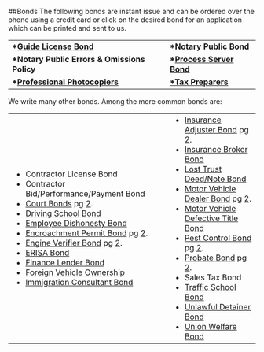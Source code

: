 ##Bonds
The following bonds are instant issue and can be ordered over the phone using a credit card or 
click on the desired bond for an application which can be printed and sent to us.

<div align="center">
<table border="0" cellspacing="12pt" cellpadding="12pt">
	<tr>
		<td><b>*<a href="/pdf/guide_license.jpg">Guide License Bond</a></b></td>
		<td><b>*Notary Public Bond</b></td>
	</tr>
	<tr>
		<td><b>*Notary Public Errors &amp; Omissions 
		Policy </b></td>
		<td><b>*<a href="/pdf/process_server.jpg">Process Server Bond</a></b></td>
	</tr>
	<tr>
		<td><b>*<a href="/pdf/process_server.jpg">Professional Photocopiers</a></b></td>
		<td><b><a href="/pdf/Tax_Preparer.pdf">*Tax Preparers</b></td></td>
	</tr>
</table>
</div>
<p>We write many other bonds. Among the more common bonds 
are:</p>
<div align="center">
	<table border="0" cellpadding="0" cellspacing="0" width="100%">
		<tr>
			<td width="308">
			<ul style="margin-top: 0; margin-bottom: 0">
				<li>Contractor License Bond</li>
				<li>Contractor Bid/Performance/Payment 
				Bond</li>
				<li><a href="/pdf/court01.jpg">Court Bonds</a> 
				pg <a href="/pdf/court02.jpg">2</a>.</li>
				<li><a href="/pdf/Driving_School.pdf">Driving School Bond</a></li>
				<li><a href="/pdf/Employee_Dishonesty.pdf">Employee Dishonesty Bond</a></li>
				<li><a href="/pdf/court01.jpg">Encroachment Permit Bond</a> 
				pg <a href="/pdf/court02.jpg">2</a>.</li>
				<li><a href="/pdf/court01.jpg">Engine Verifier Bond</a> 
				pg <a href="/pdf/court02.jpg">2</a>.</li>
				<li><a href="/pdf/ERISA_Bond.pdf">ERISA Bond</a></li>
				<li><a href="/pdf/Finance_Lender_Bond.pdf">Finance Lender Bond</a></li>
				<li><a href="/pdf/Foreign_Vehicle_Ownership.pdf">Foreign Vehicle Ownership</a></li>
				<li><a href="/pdf/Immigration_Consultant.pdf">Immigration Consultant Bond</a></li>
			</ul>
			</td>
			<td valign="top">
			<ul style="margin-top: 0; margin-bottom: 0">
				<li><a href="/pdf/court01.jpg">Insurance Adjuster Bond</a> 
				pg <a href="/pdf/court01.jpg">2</a>.</li>
				<li><a href="/pdf/Insurance_Broker.pdf">Insurance Broker Bond</a></li>
				<li><a href="/pdf/Lost_Note_Deed_of_Trust.pdf">Lost Trust Deed/Note Bond</a></li>
				<li><a href="/pdf/court01.jpg">Motor Vehicle Dealer Bond</a> 
				pg <a href="/pdf/court02.jpg">2</a>.</li>
				<li><a href="/pdf/DMV_Defective_Title.pdf">Motor Vehicle Defective Title Bond</a></li>
				<li><a href="/pdf/court01.jpg">Pest Control Bond</a> 
				pg <a href="/pdf/court02.jpg">2</a>.</li>
				<li><a href="/pdf/court01.jpg">Probate Bond</a> 
				pg <a href="/pdf/court02.jpg">2</a>.</li>
				<li>Sales Tax Bond</li>
				<li><a href="/pdf/Traffic_School.pdf">Traffic School Bond</a></li>
				<li><a href="/pdf/Unlawful_Detainer.pdf">Unlawful Detainer Bond</a></li>
				<li><a href="/pdf/Union_Welfare.pdf">Union Welfare Bond</a></li>
			</ul>
			</td>
		</tr>
	</table>
